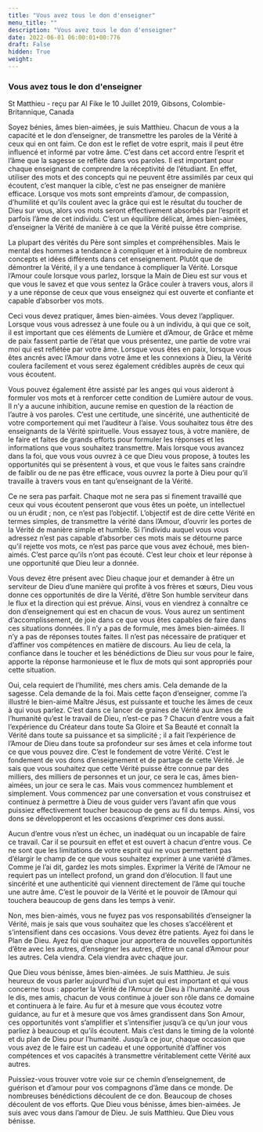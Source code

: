 ```yaml
---
title: "Vous avez tous le don d'enseigner"
menu_title: ""
description: "Vous avez tous le don d'enseigner"
date: 2022-06-01 06:00:01+00:776
draft: False
hidden: True
weight:
---
```

### Vous avez tous le don d'enseigner

St Matthieu - reçu par Al Fike le 10 Juillet 2019, Gibsons, Colombie-Britannique, Canada

Soyez bénies, âmes bien-aimées, je suis Matthieu. Chacun de vous a la capacité et le don d’enseigner, de transmettre les paroles de la Vérité à ceux qui en ont faim. Ce don est le reflet de votre esprit, mais il peut être influencé et informé par votre âme. C’est dans cet accord entre l’esprit et l’âme que la sagesse se reflète dans vos paroles. Il est important pour chaque enseignant de comprendre la réceptivité de l’étudiant. En effet, utiliser des mots et des concepts qui ne peuvent être assimilés par ceux qui écoutent, c’est manquer la cible, c’est ne pas enseigner de manière efficace. Lorsque vos mots sont empreints d’amour, de compassion, d’humilité et qu’ils coulent avec la grâce qui est le résultat du toucher de Dieu sur vous, alors vos mots seront effectivement absorbés par l’esprit et parfois l’âme de cet individu. C’est un équilibre délicat, âmes bien-aimées, d’enseigner la Vérité de manière à ce que la Vérité puisse être comprise.

La plupart des vérités du Père sont simples et compréhensibles. Mais le mental des hommes a tendance à compliquer et à introduire de nombreux concepts et idées différents dans cet enseignement. Plutôt que de démontrer la Vérité, il y a une tendance à compliquer la Vérité. Lorsque l’Amour coule lorsque vous parlez, lorsque la Main de Dieu est sur vous et que vous le savez et que vous sentez la Grâce couler à travers vous, alors il y a une réponse de ceux que vous enseignez qui est ouverte et confiante et capable d’absorber vos mots.

Ceci vous devez pratiquer, âmes bien-aimées. Vous devez l’appliquer. Lorsque vous vous adressez à une foule ou à un individu, à qui que ce soit, il est important que ces éléments de Lumière et d’Amour, de Grâce et même de paix fassent partie de l’état que vous présentez, une partie de votre vrai moi qui est reflétée par votre âme. Lorsque vous êtes en paix, lorsque vous êtes ancrés avec l’Amour dans votre âme et les connexions à Dieu, la Vérité coulera facilement et vous serez également crédibles auprès de ceux qui vous écoutent.

Vous pouvez également être assisté par les anges qui vous aideront à formuler vos mots et à renforcer cette condition de Lumière autour de vous. Il n’y a aucune inhibition, aucune remise en question de la réaction de l’autre à vos paroles. C’est une certitude, une sincérité, une authenticité de votre comportement qui met l’auditeur à l’aise. Vous souhaitez tous être des enseignants de la Vérité spirituelle. Vous essayez tous, à votre manière, de le faire et faites de grands efforts pour formuler les réponses et les informations que vous souhaitez transmettre. Mais lorsque vous avancez dans la foi, que vous vous ouvrez à ce que Dieu vous propose, à toutes les opportunités qui se présentent à vous, et que vous le faites sans craindre de faiblir ou de ne pas être efficace, vous ouvrez la porte à Dieu pour qu’il travaille à travers vous en tant qu’enseignant de la Vérité.

Ce ne sera pas parfait. Chaque mot ne sera pas si finement travaillé que ceux qui vous écoutent penseront que vous êtes un poète, un intellectuel ou un érudit ; non, ce n’est pas l’objectif. L’objectif est de dire cette Vérité en termes simples, de transmettre la vérité dans l’Amour, d’ouvrir les portes de la Vérité de manière simple et humble. Si l’individu auquel vous vous adressez n’est pas capable d’absorber ces mots mais se détourne parce qu’il rejette vos mots, ce n’est pas parce que vous avez échoué, mes bien-aimés. C’est parce qu’ils n’ont pas écouté. C’est leur choix et leur réponse à une opportunité que Dieu leur a donnée.

Vous devez être présent avec Dieu chaque jour et demander à être un serviteur de Dieu d’une manière qui profite à vos frères et sœurs, Dieu vous donne ces opportunités de dire la Vérité, d’être Son humble serviteur dans le flux et la direction qui est prévue. Ainsi, vous en viendrez à connaître ce don d’enseignement qui est en chacun de vous. Vous aurez un sentiment d’accomplissement, de joie dans ce que vous êtes capables de faire dans ces situations données. Il n’y a pas de formule, mes âmes bien-aimées. Il n’y a pas de réponses toutes faites. Il n’est pas nécessaire de pratiquer et d’affiner vos compétences en matière de discours. Au lieu de cela, la confiance dans le toucher et les bénédictions de Dieu sur vous pour le faire, apporte la réponse harmonieuse et le flux de mots qui sont appropriés pour cette situation.

Oui, cela requiert de l’humilité, mes chers amis. Cela demande de la sagesse. Cela demande de la foi. Mais cette façon d’enseigner, comme l’a illustré le bien-aimé Maître Jésus, est puissante et touche les âmes de ceux à qui vous parlez. C’est dans ce lancer de graines de Vérité aux âmes de l’humanité qu’est le travail de Dieu, n’est-ce pas ? Chacun d’entre vous a fait l’expérience du Créateur dans toute Sa Gloire et Sa Beauté et connaît la Vérité dans toute sa puissance et sa simplicité ; il a fait l’expérience de l’Amour de Dieu dans toute sa profondeur sur ses âmes et cela informe tout ce que vous pouvez dire. C’est le fondement de votre Vérité. C’est le fondement de vos dons d’enseignement et de partage de cette Vérité. Je sais que vous souhaitez que cette Vérité puisse être connue par des milliers, des milliers de personnes et un jour, ce sera le cas, âmes bien-aimées, un jour ce sera le cas. Mais vous commencez humblement et simplement. Vous commencez par une conversation et vous construisez et continuez à permettre à Dieu de vous guider vers l’avant afin que vous puissiez effectivement toucher beaucoup de gens au fil du temps. Ainsi, vos dons se développeront et les occasions d’exprimer ces dons aussi.

Aucun d’entre vous n’est un échec, un inadéquat ou un incapable de faire ce travail. Car il se poursuit en effet et est ouvert à chacun d’entre vous. Ce ne sont que les limitations de votre esprit qui ne vous permettent pas d’élargir le champ de ce que vous souhaitez exprimer à une variété d’âmes. Comme je l’ai dit, gardez les mots simples. Exprimer la Vérité de l’Amour ne requiert pas un intellect profond, un grand don d’élocution. Il faut une sincérité et une authenticité qui viennent directement de l’âme qui touche une autre âme. C’est le pouvoir de la Vérité et le pouvoir de l’Amour qui touchera beaucoup de gens dans les temps à venir.

Non, mes bien-aimés, vous ne fuyez pas vos responsabilités d’enseigner la Vérité, mais je sais que vous souhaitez que les choses s’accélèrent et s’intensifient dans ces occasions. Vous devez être patients. Ayez foi dans le Plan de Dieu. Ayez foi que chaque jour apportera de nouvelles opportunités d’être avec les autres, d’enseigner les autres, d’être un canal d’Amour pour les autres. Cela viendra. Cela viendra avec chaque jour.

Que Dieu vous bénisse, âmes bien-aimées. Je suis Matthieu. Je suis heureux de vous parler aujourd’hui d’un sujet qui est important et qui vous concerne tous : apporter la Vérité de l’Amour de Dieu à l’humanité. Je vous le dis, mes amis, chacun de vous continue à jouer son rôle dans ce domaine et continuera à le faire. Au fur et à mesure que vous écoutez votre guidance, au fur et à mesure que vos âmes grandissent dans Son Amour, ces opportunités vont s’amplifier et s’intensifier jusqu’à ce qu’un jour vous parliez à beaucoup et qu’ils écoutent. Mais c’est dans le timing de la volonté et du plan de Dieu pour l’humanité. Jusqu’à ce jour, chaque occasion que vous avez de le faire est un cadeau et une opportunité d’affiner vos compétences et vos capacités à transmettre véritablement cette Vérité aux autres.

Puissiez-vous trouver votre voie sur ce chemin d’enseignement, de guérison et d’amour pour vos compagnons d’âme dans ce monde. De nombreuses bénédictions découlent de ce don. Beaucoup de choses découlent de vos efforts. Que Dieu vous bénisse, âmes bien-aimées. Je suis avec vous dans l’amour de Dieu. Je suis Matthieu. Que Dieu vous bénisse.



